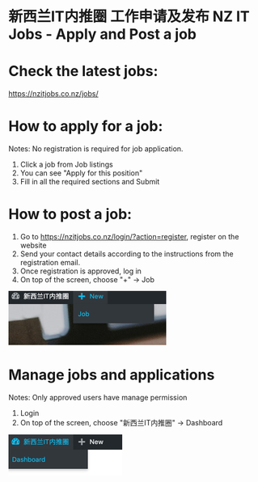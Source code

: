 # 新西兰IT内推圈 工作申请及发布 NZ IT Jobs - Apply and Post a job

# Check the latest jobs:
https://nzitjobs.co.nz/jobs/

# How to apply for a job:
Notes: No registration is required for job application.
1. Click a job from Job listings 
2. You can see "Apply for this position"
3. Fill in all the required sections and Submit

# How to post a job:
1. Go to https://nzitjobs.co.nz/login/?action=register, register on the website
2. Send your contact details according to the instructions from the registration email.
3. Once registration is approved, log in
4. On top of the screen, choose "+" -> Job

![alt text](post.png "post new job")

# Manage jobs and applications
Notes: Only approved users have manage permission
1. Login
2. On top of the screen, choose "新西兰IT内推圈" -> Dashboard

![alt text](dashboard.png "manage")
